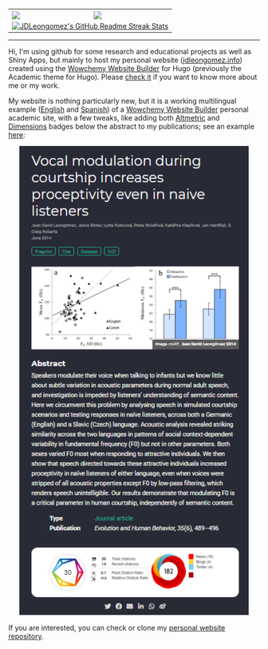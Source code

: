 <table>
  <tr>
    <td>
      <a href="https://github.com/anuraghazra/github-readme-stats">
  <img align="center" src="https://github-readme-stats.vercel.app/api?username=JDLeongomez&count_private=true&show_icons=true&theme=vue&hide_border=true&hide=prs,contribs" />
      </a>
    </td>
    <td>
      <a href="https://github.com/anuraghazra/convoychat">
        <img align="center" src="https://github-readme-stats.vercel.app/api/top-langs/?username=JDLeongomez&theme=vue&hide_border=true&layout=compact" />
        </a>
      </td>
    </tr>
  <tr>
    <td colspan=2 align="center">
      <a href="https://git.io/streak-stats"> <img src="http://github-readme-streak-stats.herokuapp.com?user=JDLeongomez&hide_border=true&background=f6f8fa&currStreakLabel=000000&date_format=j%20M%5B%20Y%5D" alt="JDLeongomez's GitHub Readme Streak Stats" /> </a>
      </td>
    </tr>
</table>

---

Hi, I'm using github for some research and educational projects as well as Shiny Apps, but mainly to host my personal website ([jdleongomez.info](https://jdleongomez.info/)) created using the [Wowchemy Website Builder](https://wowchemy.com/) for Hugo (previously the Academic theme for Hugo). Please [check it](https://jdleongomez.info/) if you want to know more about me or my work. 

My website is nothing particularly new, but it is a working multilingual example ([English](https://jdleongomez.info/en/) and [Spanish](https://jdleongomez.info/es/)) of a [Wowchemy Website Builder](https://wowchemy.com/) personal academic site, with a few tweaks, like adding both [Altmetric](https://www.altmetric.com/) and [Dimensions](https://www.dimensions.ai/) badges below the abstract to my publications; see an example [here](https://jdleongomez.info/en/publication/leongomez2014/):

<p align="center">
  <img width="460" src="https://github.com/JDLeongomez/JDLeongomez/blob/master/Bagdes.png">
</p>

If you are interested, you can check or clone my [personal website repository](https://github.com/JDLeongomez/JDL_website).
